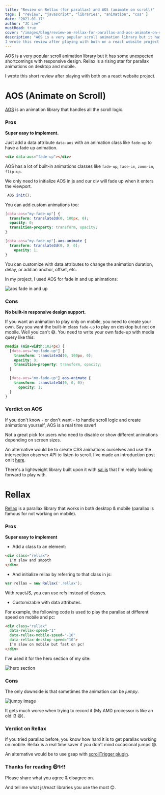 ```yaml
---
title: "Review on Rellax (for parallax) and AOS (animate on scroll)"
tags: [ "review", "javascript", "libraries", "animation", "css" ]
date: "2021-01-17"
author: "JC Lee"
mustRead: true
cover: "/images/blog/review-on-rellax-for-parallax-and-aos-animate-on-scroll/cover-1.png"
description: "AOS is a very popular scroll animation library but it has some unexpected shortcomings with responsive design. Rellax is a rising star for parallax animations on desktop and mobile.
I wrote this review after playing with both on a react website project."
---
```


AOS is a very popular scroll animation library but it has some unexpected shortcomings with responsive design. Rellax is a rising star for parallax animations on desktop and mobile.

I wrote this short review after playing with both on a react website project.

# AOS (Animate on Scroll)

[AOS](https://michalsnik.github.io/aos) is an animation library that handles all the scroll logic.

### Pros

**Super easy to implement.**

Just add a data attribute `data-aos` with an animation class like `fade-up` to have a fade up animation.

``` html
<div data-aos="fade-up"></div>
```

AOS has a lot of built-in animations classes like `fade-up`, `fade-in`, `zoom-in`, `flip-up`.

We only need to initialize AOS in js and our div will fade up when it enters the viewport.

``` js
 AOS.init();
```

You can add custom animations too:

``` css
[data-aos="my-fade-up"] {
  transform: translate3d(0, 100px, 0);
  opacity: 0;
  transition-property: transform, opacity;
}

[data-aos="my-fade-up"].aos-animate {
  transform: translate3d(0, 0, 0);
    opacity: 1;
}
```

You can customize with data attributes to change the animation duration, delay, or add an anchor, offset, etc.

In my project, I used AOS for fade in and up animations:

![aos fade in and up](/images/blog/review-on-rellax-for-parallax-and-aos-animate-on-scroll/2.gif)

### Cons

**No built-in responsive design support.**

If you want an animation to play only on mobile, you need to create your own. Say you want the built-in class `fade-up` to play on desktop but not on mobile. Well you can't 😅. You need to write your own fade-up with media query like this:

``` css
@media (min-width:1024px) {
  [data-aos="my-fade-up"] {
    transform: translate3d(0, 100px, 0);
    opacity: 0;
    transition-property: transform, opacity;
  }

  [data-aos="my-fade-up"].aos-animate {
    transform: translate3d(0, 0, 0);
      opacity: 1;
  }
}
``` 

### Verdict on AOS

If you don't know - or don't want - to handle scroll logic and create animations yourself, AOS is a real time saver!

Not a great pick for users who need to disable or show different animations depending on screen sizes.

An alternative would be to create CSS animations ourselves and use the intersection observer API to listen to scroll. I've made an introduction post on it [here](/posts/introduction-to-scroll-animations-with-intersection-observer). 

There's a lightweight library built upon it with [sal.js](https://github.com/mciastek/sal) that I'm really looking forward to play with.

# Rellax

[Rellax](https://dixonandmoe.com/rellax/) is a parallax library that works in both desktop & mobile (parallax is famous for not working on mobile).

### Pros

**Super easy to implement**

* Add a class to an element:
``` html
<div class="rellax">
  I’m slow and smooth
</div> 
```

* And initialize rellax by referring to that class in js: 
``` js
var rellax = new Rellax('.rellax'); 
```

With reactJS, you can use refs instead of classes.

* Customizable with data attributes. 

For example, the following code is used to play the parallax at different speed on mobile and pc:
``` html
<div class="rellax" 
  data-rellax-speed="1" 
  data-rellax-mobile-speed="-10"
  data-rellax-desktop-speed="10">
  I’m slow on mobile but fast on pc!
</div> 
```

I've used it for the hero section of my site:

![hero section](/images/blog/review-on-rellax-for-parallax-and-aos-animate-on-scroll/0.gif)

### Cons

The only downside is that sometimes the animation can be *jumpy*.

![jumpy image](/images/blog/review-on-rellax-for-parallax-and-aos-animate-on-scroll/1.gif)

It gets much worse when trying to record it (My AMD processor is like an old i3 😄).

### Verdict on Rellax

If you tried parallax before, you know how hard it is to get parallax working on mobile. Rellax is a real time saver if you don't mind occasional jumps 😅.

An alternative would be to use gsap with [scrollTrigger plugin](https://greensock.com/scrolltrigger).

### Thanks for reading 😄✨!!

Please share what you agree & disagree on.

And tell me what js/react libraries you use the most 😍.